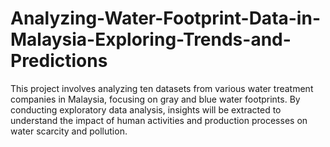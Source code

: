 # Analyzing-Water-Footprint-Data-in-Malaysia-Exploring-Trends-and-Predictions
This project involves analyzing ten datasets from various water treatment companies in Malaysia, focusing on gray and blue water footprints. By conducting exploratory data analysis, insights will be extracted to understand the impact of human activities and production processes on water scarcity and pollution.
